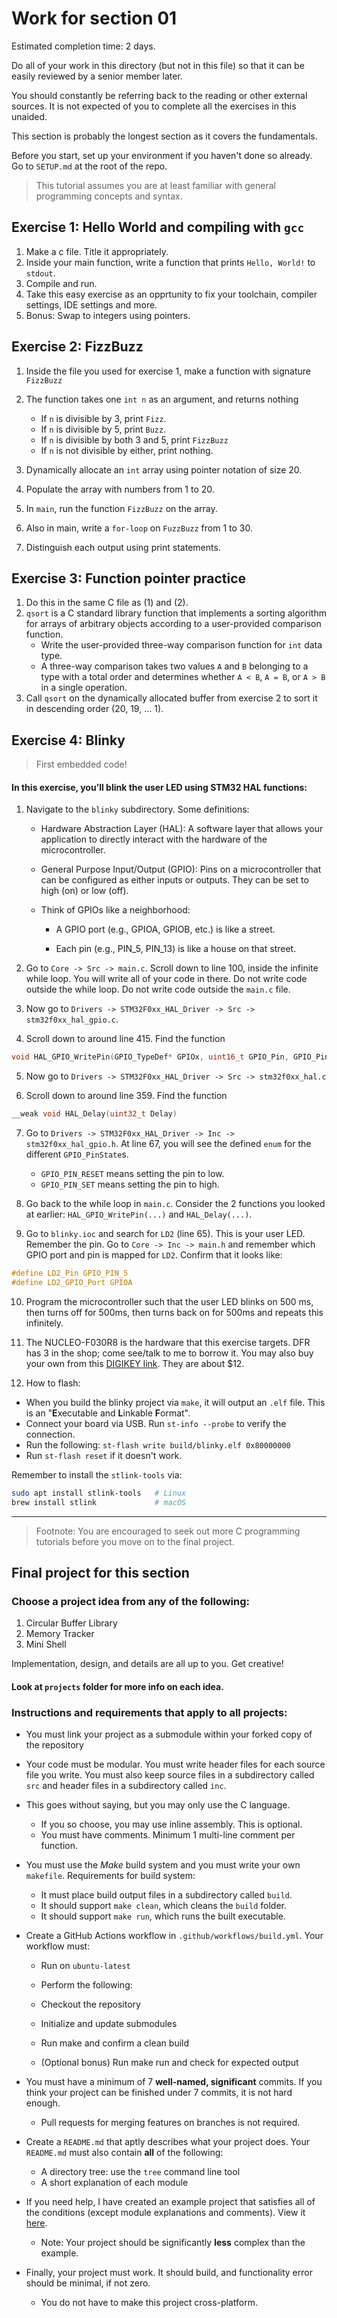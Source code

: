 # Work for section 01

Estimated completion time: 2 days.

Do all of your work in this directory (but not in this file) so that it can be easily reviewed by a senior member later.

You should constantly be referring back to the reading or other external sources. It is not expected of you to complete all the exercises in this unaided.

This section is probably the longest section as it covers the fundamentals.

Before you start, set up your environment if you haven't done so already. Go to `SETUP.md` at the root of the repo.

> This tutorial assumes you are at least familiar with general programming concepts and syntax.

## Exercise 1: Hello World and compiling with `gcc`

1. Make a c file. Title it appropriately.
2. Inside your main function, write a function that prints `Hello, World!` to `stdout`.
3. Compile and run.
4. Take this easy exercise as an opprtunity to fix your toolchain, compiler settings, IDE settings and more.
5. Bonus: Swap to integers using pointers.

## Exercise 2: FizzBuzz

1. Inside the file you used for exercise 1, make a function with signature ` FizzBuzz`
2. The function takes one `int n` as an argument, and returns nothing

   - If `n` is divisible by 3, print `Fizz`.
   - If `n` is divisible by 5, print `Buzz`.
   - If `n` is divisible by both 3 and 5, print `FizzBuzz`
   - If `n` is not divisible by either, print nothing.

3. Dynamically allocate an `int` array using pointer notation of size 20.
4. Populate the array with numbers from 1 to 20.
5. In `main`, run the function `FizzBuzz` on the array.
6. Also in main, write a `for-loop` on `FuzzBuzz` from 1 to 30.
7. Distinguish each output using print statements.

## Exercise 3: Function pointer practice

1. Do this in the same C file as (1) and (2).
2. `qsort` is a C standard library function that implements a sorting algorithm for arrays of arbitrary objects according to a user-provided comparison function.
   - Write the user-provided three-way comparison function for `int` data type.
   - A three-way comparison takes two values `A` and `B` belonging to a type with a total order and determines whether `A < B`, `A = B`, or `A > B` in a single operation.
3. Call `qsort` on the dynamically allocated buffer from exercise 2 to sort it in descending order (20, 19, ... 1).

## Exercise 4: Blinky

> First embedded code!

#### In this exercise, you’ll blink the user LED using STM32 HAL functions:

1. Navigate to the `blinky` subdirectory. Some definitions:

   - Hardware Abstraction Layer (HAL): A software layer that allows your application to directly interact with the hardware of the microcontroller.

   - General Purpose Input/Output (GPIO): Pins on a microcontroller that can be configured as either inputs or outputs. They can be set to high (on) or low (off).

   - Think of GPIOs like a neighborhood:

     - A GPIO port (e.g., GPIOA, GPIOB, etc.) is like a street.

     - Each pin (e.g., PIN_5, PIN_13) is like a house on that street.

2. Go to `Core -> Src -> main.c`. Scroll down to line 100, inside the infinite while loop. You will write all of your code in there. Do not write code outside the while loop. Do not write code outside the `main.c` file.

3. Now go to `Drivers -> STM32F0xx_HAL_Driver -> Src -> stm32f0xx_hal_gpio.c`.

4. Scroll down to around line 415. Find the function

```C
void HAL_GPIO_WritePin(GPIO_TypeDef* GPIOx, uint16_t GPIO_Pin, GPIO_PinState PinState)
```

5. Now go to `Drivers -> STM32F0xx_HAL_Driver -> Src -> stm32f0xx_hal.c`

6. Scroll down to around line 359. Find the function

```C
__weak void HAL_Delay(uint32_t Delay)
```

7. Go to `Drivers -> STM32F0xx_HAL_Driver -> Inc -> stm32f0xx_hal_gpio.h`. At line 67, you will see the defined `enum` for the different `GPIO_PinState`s.

   - `GPIO_PIN_RESET` means setting the pin to low.
   - `GPIO_PIN_SET` means setting the pin to high.

8. Go back to the while loop in `main.c`. Consider the 2 functions you looked at earlier: `HAL_GPIO_WritePin(...)` and `HAL_Delay(...)`.

9. Go to `blinky.ioc` and search for `LD2` (line 65). This is your user LED. Remember the pin. Go to `Core -> Inc -> main.h` and remember which GPIO port and pin is mapped for `LD2`. Confirm that it looks like:

```C
#define LD2_Pin GPIO_PIN_5
#define LD2_GPIO_Port GPIOA
```

10. Program the microcontroller such that the user LED blinks on 500 ms, then turns off for 500ms, then turns back on for 500ms and repeats this infinitely.

11. The NUCLEO-F030R8 is the hardware that this exercise targets. DFR has 3 in the shop; come see/talk to me to borrow it. You may also buy your own from this [DIGIKEY link](https://www.digikey.com/en/products/detail/stmicroelectronics/NUCLEO-F030R8/4695526?gad_campaignid=20243136172). They are about $12.

12. How to flash:

- When you build the blinky project via `make`, it will output an `.elf` file. This is an "**E**xecutable and **L**inkable **F**ormat".
- Connect your board via USB. Run `st-info --probe` to verify the connection.
- Run the following: `st-flash write build/blinky.elf 0x80000000`
- Run `st-flash reset` if it doesn't work.

Remember to install the `stlink-tools` via:

```sh
sudo apt install stlink-tools   # Linux
brew install stlink             # macOS
```

---

> Footnote: You are encouraged to seek out more C programming tutorials before you move on to the final project.

## Final project for this section

### Choose a project idea from any of the following:

1. Circular Buffer Library
2. Memory Tracker
3. Mini Shell

Implementation, design, and details are all up to you. Get creative!

#### Look at `projects` folder for more info on each idea.

### Instructions and requirements that apply to all projects:

- You must link your project as a submodule within your forked copy of the repository

- Your code must be modular. You must write header files for each source file you write. You must also keep source files in a subdirectory called `src` and header files in a subdirectory called `inc`.

- This goes without saying, but you may only use the C language.

  - If you so choose, you may use inline assembly. This is optional.
  - You must have comments. Minimum 1 multi-line comment per function.

- You must use the _Make_ build system and you must write your own `makefile`. Requirements for build system:

  - It must place build output files in a subdirectory called `build`.
  - It should support `make clean`, which cleans the `build` folder.
  - It should support `make run`, which runs the built executable.

- Create a GitHub Actions workflow in `.github/workflows/build.yml`. Your workflow must:

  - Run on `ubuntu-latest`

  - Perform the following:

  - Checkout the repository

  - Initialize and update submodules

  - Run make and confirm a clean build

  - (Optional bonus) Run make run and check for expected output

- You must have a minimum of 7 **well-named, significant** commits. If you think your project can be finished under 7 commits, it is not hard enough.

  - Pull requests for merging features on branches is not required.

- Create a `README.md` that aptly describes what your project does. Your `README.md` must also contain **all** of the following:

  - A directory tree: use the `tree` command line tool
  - A short explanation of each module

- If you need help, I have created an example project that satisfies all of the conditions (except module explanations and comments). View it [here](https://github.com/wxkim/julia).

  - Note: Your project should be significantly **less** complex than the example.

- Finally, your project must work. It should build, and functionality error should be minimal, if not zero.
  - You do not have to make this project cross-platform.
